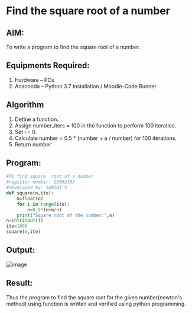 # Find the square root of a number

## AIM:
To write a program to find the square root of a number.

## Equipments Required:
1. Hardware – PCs
2. Anaconda – Python 3.7 Installation / Moodle-Code Runner

## Algorithm
1. Define a function.
2. Assign number_iters = 100 in the function to perform 100 iteratios.
3. Set i = 0.
4. Calculate  number = 0.5 * (number + a / number) for 100 iterations.
5. Return number

## Program:
```py
#To find square  root of a number
#register number: 23003393
#developed by: SANJAI S
def square(n,ite):
    m=float(n)
    for i in range(ite):
        n=0.5*(n+m/n)
    print("Square root of the number:",n)
n=int(input())
ite=1000
square(n,ite)
```
## Output:
![image](https://github.com/Sanjaikee/Square-root-of-a-number/assets/150231888/1aa50c6d-4176-47f2-a76f-1fbefdfdf8b9)



## Result:
Thus the program to find the square root for the given number(newton's method) using function is written and verified using python programming.
